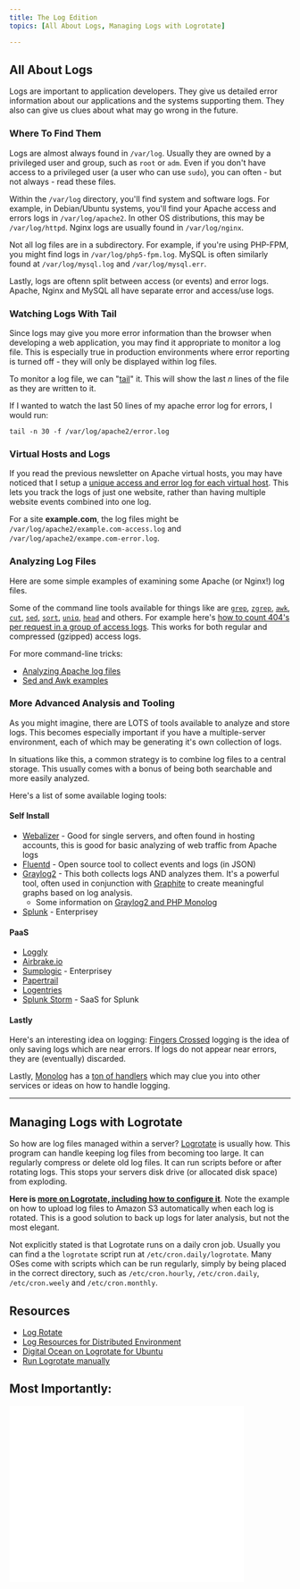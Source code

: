 ```yaml
---
title: The Log Edition
topics: [All About Logs, Managing Logs with Logrotate]

---
```


## All About Logs

Logs are important to application developers. They give us detailed error information about our applications and the systems supporting them. They also can give us clues about what may go wrong in the future.

### Where To Find Them

Logs are almost always found in `/var/log`. Usually they are owned by a privileged user and group, such as `root` or `adm`. Even if you don't have access to a privileged user (a user who can use `sudo`), you can often - but not always - read these files.

Within the `/var/log` directory, you'll find system and software logs. For example, in Debian/Ubuntu systems, you'll find your Apache access and errors logs in `/var/log/apache2`. In other OS distributions, this may be `/var/log/httpd`. Nginx logs are usually found in `/var/log/nginx`.

Not all log files are in a subdirectory. For example, if you're using PHP-FPM, you might find logs in `/var/log/php5-fpm.log`. MySQL is often similarly found at `/var/log/mysql.log` and `/var/log/mysql.err`.

Lastly, logs are oftenn split between access (or events) and error logs. Apache, Nginx and MySQL all have separate error and access/use logs.

### Watching Logs With Tail

Since logs may give you more error information than the browser when developing a web application, you may find it appropriate to monitor a log file. This is especially true in production environments where error reporting is turned off - they will only be displayed within log files.

To monitor a log file, we can "[tail](http://unixhelp.ed.ac.uk/CGI/man-cgi?tail)" it. This will show the last *n* lines of the file as they are written to it.

If I wanted to watch the last 50 lines of my apache error log for errors, I would run:

    tail -n 30 -f /var/log/apache2/error.log

### Virtual Hosts and Logs

If you read the previous newsletter on Apache virtual hosts, you may have noticed that I setup a [unique access and error log for each virtual host](https://gist.github.com/fideloper/2710970#file-vhost-sh-L44-L50). This lets you track the logs of just one website, rather than having multiple website events combined into one log.

For a site **example.com**, the log files might be `/var/log/apache2/example.com-access.log` and `/var/log/apache2/exampe.com-error.log`.

### Analyzing Log Files

Here are some simple examples of examining some Apache (or Nginx!) log files.

Some of the command line tools available for things like are [`grep`](http://unixhelp.ed.ac.uk/CGI/man-cgi?grep), [`zgrep`](http://unixhelp.ed.ac.uk/CGI/man-cgi?zgrep+1), [`awk`](http://www.hcs.harvard.edu/~dholland/computers/awk.html), [`cut`](http://linux.die.net/man/1/cut), [`sed`](http://www.panix.com/~elflord/unix/sed.html), [`sort`](http://unixhelp.ed.ac.uk/CGI/man-cgi?sort), [`uniq`](http://unixhelp.ed.ac.uk/CGI/man-cgi?uniq), [`head`](http://unixhelp.ed.ac.uk/CGI/man-cgi?head) and others. For example here's [how to count 404's per request in a group of access logs](http://thingelstad.com/count-404-in-group-of-access-logs/). This works for both regular and compressed (gzipped) access logs.

For more command-line tricks:

* [Analyzing Apache log files](http://www.the-art-of-web.com/system/logs/)
* [Sed and Awk examples](https://www.adayinthelifeof.nl/2010/12/11/sed-awk-examples/)

### More Advanced Analysis and Tooling

As you might imagine, there are LOTS of tools available to analyze and store logs. This becomes especially important if you have a multiple-server environment, each of which may be generating it's own collection of logs.

In situations like this, a common strategy is to combine log files to a central storage. This usually comes with a bonus of being both searchable and more easily analyzed.

Here's a list of some available loging tools:

#### Self Install

* [Webalizer](http://www.webalizer.org/) - Good for single servers, and often found in hosting accounts, this is good for basic analyzing of web traffic from Apache logs
* [Fluentd](http://fluentd.org/) - Open source tool to collect events and logs (in JSON)
* [Graylog2](http://graylog2.org/) - This both collects logs AND analyzes them. It's a powerful tool, often used in conjunction with [Graphite](http://graphite.wikidot.com/) to create meaningful graphs based on log analysis.
	* Some information on [Graylog2 and PHP Monolog](http://jeremycook.ca/2012/10/02/turbocharging-your-logs/)
* [Splunk](http://www.splunk.com/) - Enterprisey

#### PaaS

* [Loggly](https://www.loggly.com/)
* [Airbrake.io](https://airbrake.io/)
* [Sumplogic](http://www.sumologic.com/) - Enterprisey
* [Papertrail](https://papertrailapp.com/)
* [Logentries](https://logentries.com/)
* [Splunk Storm](https://www.splunkstorm.com/) - SaaS for Splunk

#### Lastly

Here's an interesting idea on logging: [Fingers Crossed](http://zeroturnaround.com/rebellabs/attack-of-the-logs-consider-building-a-smarter-log-handler/) logging is the idea of only saving logs which are near errors. If logs do not appear near errors, they are (eventually) discarded.

Lastly, [Monolog](https://github.com/Seldaek/monolog) has a [ton of handlers](https://github.com/Seldaek/monolog/tree/master/src/Monolog/Handler) which may clue you into other services or ideas on how to handle logging.

---

## Managing Logs with Logrotate

So how are log files managed within a server? [Logrotate](https://fedorahosted.org/logrotate/) is usually how. This program can handle keeping log files from becoming too large. It can regularly compress or delete old log files. It can run scripts before or after rotating logs. This stops your servers disk drive (or allocated disk space) from exploding.

**Here is [more on Logrotate, including how to configure it](http://fideloper.com/ubuntu-prod-logrotate)**. Note the example on how to upload log files to Amazon S3 automatically when each log is rotated. This is a good solution to back up logs for later analysis, but not the most elegant.

Not explicitly stated is that Logrotate runs on a daily cron job. Usually you can find a the `logrotate` script run at `/etc/cron.daily/logrotate`. Many OSes come with scripts which can be run regularly, simply by being placed in the correct directory, such as `/etc/cron.hourly`, `/etc/cron.daily`, `/etc/cron.weely` and `/etc/cron.monthly`.

## Resources

* [Log Rotate](http://fideloper.com/ubuntu-prod-logrotate)
* [Log Resources for Distributed Environment](http://fideloper.com/web-app-load-balancing)
* [Digital Ocean on Logrotate for Ubuntu](https://www.digitalocean.com/community/articles/how-to-manage-log-files-with-logrotate-on-ubuntu-12-10)
* [Run Logrotate manually](http://stackoverflow.com/questions/2117771/is-it-possible-to-run-one-logrotate-check-manually)

## Most Importantly:
<iframe width="420" height="315" src="//www.youtube.com/embed/2C7mNr5WMjA" frameborder="0" allowfullscreen></iframe>